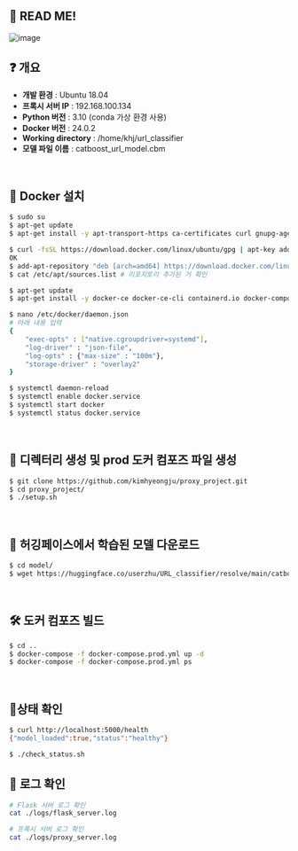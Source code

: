 ## 🙌 READ ME!
![image](https://github.com/user-attachments/assets/783ff7c0-aaa5-41f4-ba4b-2cf9b7b4243d)
<br>

## ❓ 개요  
- **개발 환경** :   Ubuntu 18.04
- **프록시 서버 IP** : 192.168.100.134
- **Python 버전** : 3.10 (conda 가상 환경 사용)
- **Docker 버전** : 24.0.2
- **Working directory** : /home/khj/url_classifier
- **모델 파일 이름** : catboost_url_model.cbm
<br>

## 🐳 Docker 설치 
```bash
$ sudo su
$ apt-get update
$ apt-get install -y apt-transport-https ca-certificates curl gnupg-agent software-properties-common

$ curl -fsSL https://download.docker.com/linux/ubuntu/gpg | apt-key add -
OK
$ add-apt-repository "deb [arch=amd64] https://download.docker.com/linux/ubuntu $(lsb_release -cs) stable"
$ cat /etc/apt/sources.list # 리포지토리 추가된 거 확인

$ apt-get update
$ apt-get install -y docker-ce docker-ce-cli containerd.io docker-compose

$ nano /etc/docker/daemon.json
# 아래 내용 입력
{
    "exec-opts" : ["native.cgroupdriver=systemd"],
    "log-driver" : "json-file",
    "log-opts" : {"max-size" : "100m"},
    "storage-driver" : "overlay2"
}

$ systemctl daemon-reload
$ systemctl enable docker.service
$ systemctl start docker
$ systemctl status docker.service
```
<br>

## 📂 디렉터리 생성 및 prod 도커 컴포즈 파일 생성
```bash
$ git clone https://github.com/kimhyeongju/proxy_project.git
$ cd proxy_project/
$ ./setup.sh
```
<br>

## 🤗 허깅페이스에서 학습된 모델 다운로드
```bash
$ cd model/
$ wget https://huggingface.co/userzhu/URL_classifier/resolve/main/catboost_url_model.cbm
```
<br>

## 🛠 도커 컴포즈 빌드
```bash
$ cd ..
$ docker-compose -f docker-compose.prod.yml up -d
$ docker-compose -f docker-compose.prod.yml ps
```
<br>

## 🔎상태 확인
```bash
$ curl http://localhost:5000/health
{"model_loaded":true,"status":"healthy"}

$ ./check_status.sh
```

## 📃 로그 확인
```bash
# Flask 서버 로그 확인
cat ./logs/flask_server.log

# 프록시 서버 로그 확인
cat ./logs/proxy_server.log
```


